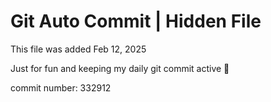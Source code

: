 # Git Auto Commit | Hidden File

This file was added Feb 12, 2025

Just for fun and keeping my daily git commit active 🤪

commit number: 332912

